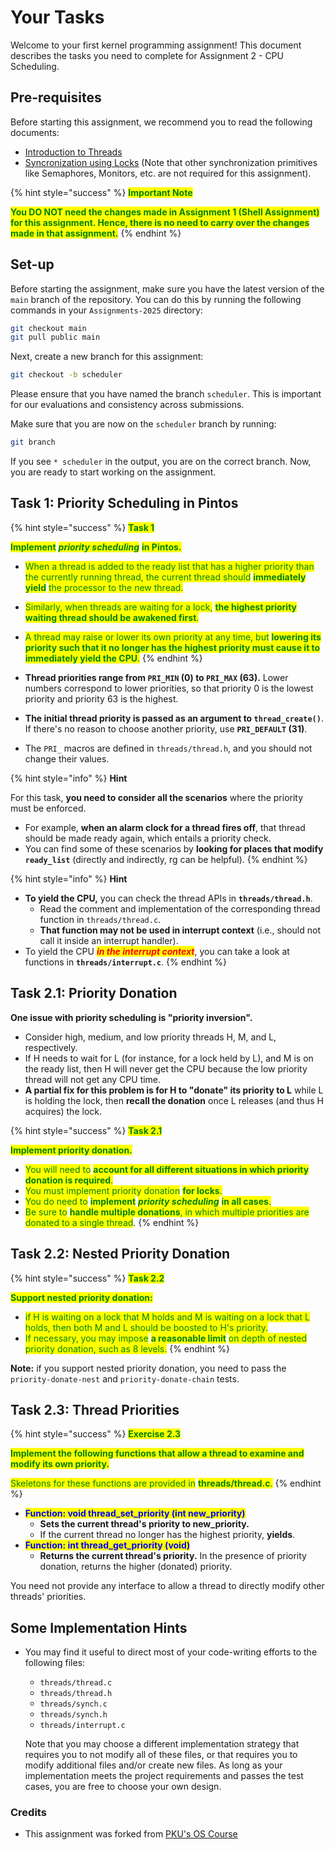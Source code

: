 # Your Tasks
Welcome to your first kernel programming assignment!
This document describes the tasks you need to complete for Assignment 2 - CPU Scheduling.

## Pre-requisites
Before starting this assignment, we recommend you to read the following documents:
* [Introduction to Threads](https://pkuflyingpig.gitbook.io/pintos/appendix/reference-guide/threads)
* [Syncronization using Locks](https://pkuflyingpig.gitbook.io/pintos/appendix/reference-guide/synchronization#locks) (Note that other synchronization primitives like Semaphores, Monitors, etc. are not required for this assignment).

{% hint style="success" %}
<mark style="color:green;">**Important Note**</mark>

<mark style="color:green;">**You DO NOT need the changes made in Assignment 1 (Shell Assignment) for this assignment.
Hence, there is no need to carry over the changes made in that assignment.**</mark>
{% endhint %}

## Set-up
Before starting the assignment, make sure you have the latest version of the `main` branch of the repository. You can do this by running the following commands in your `Assignments-2025` directory:

```bash
git checkout main
git pull public main
```

Next, create a new branch for this assignment:

```bash
git checkout -b scheduler
```

Please ensure that you have named the branch `scheduler`. This is important for our evaluations and consistency across submissions.

Make sure that you are now on the `scheduler` branch by running:

```bash
git branch
```

If you see `* scheduler` in the output, you are on the correct branch. Now, you are ready to start working on the assignment.

## Task 1: Priority Scheduling in Pintos


{% hint style="success" %}
<mark style="color:green;">**Task 1**</mark>

<mark style="color:green;">**Implement**</mark> _<mark style="color:green;">**priority scheduling**</mark>_ <mark style="color:green;">**in Pintos.**</mark>

* <mark style="color:green;">When a thread is added to the ready list that has a higher priority than the currently running thread, the current thread should</mark> <mark style="color:green;">**immediately yield**</mark> <mark style="color:green;">the processor to the new thread.</mark>
* <mark style="color:green;">Similarly, when threads are waiting for a lock,</mark> <mark style="color:green;">**the highest priority waiting thread should be awakened first**</mark><mark style="color:green;">.</mark>
* <mark style="color:green;">A thread may raise or lower its own priority at any time, but</mark> <mark style="color:green;">**lowering its priority such that it no longer has the highest priority must cause it to immediately yield the CPU**</mark><mark style="color:green;">.</mark>
{% endhint %}

* **Thread priorities range from `PRI_MIN` (0) to `PRI_MAX` (63).** Lower numbers correspond to lower priorities, so that priority 0 is the lowest priority and priority 63 is the highest.
* **The initial thread priority is passed as an argument to `thread_create()`**. If there's no reason to choose another priority, use **`PRI_DEFAULT` (31)**.
* The `PRI_` macros are defined in `threads/thread.h`, and you should not change their values.

{% hint style="info" %}
**Hint**

For this task, **you need to consider all the scenarios** where the priority must be enforced.

* For example, **when an alarm clock for a thread fires off**, that thread should be made ready again, which entails a priority check.
* You can find some of these scenarios by **looking for places that modify `ready_list`** (directly and indirectly, rg can be helpful).
{% endhint %}

{% hint style="info" %}
**Hint**

* **To yield the CPU,** you can check the thread APIs in **`threads/thread.h`**.
  * Read the comment and implementation of the corresponding thread function in `threads/thread.c`.
  * **That function may not be used in interrupt context** (i.e., should not call it inside an interrupt handler).
* To yield the CPU _<mark style="color:red;">**in the interrupt context**</mark>_, you can take a look at functions in **`threads/interrupt.c`**.
{% endhint %}


## Task 2.1: Priority Donation


**One issue with priority scheduling is "priority inversion".**

* Consider high, medium, and low priority threads H, M, and L, respectively.
* If H needs to wait for L (for instance, for a lock held by L), and M is on the ready list, then H will never get the CPU because the low priority thread will not get any CPU time.
* **A partial fix for this problem is for H to "donate" its priority to L** while L is holding the lock, then **recall the donation** once L releases (and thus H acquires) the lock.

{% hint style="success" %}
<mark style="color:green;">**Task 2.1**</mark>

<mark style="color:green;">**Implement priority donation.**</mark>

* <mark style="color:green;">You will need to</mark> <mark style="color:green;">**account for all different situations in which priority donation is required**</mark><mark style="color:green;">.</mark>
* <mark style="color:green;">You must implement priority donation</mark> <mark style="color:green;">**for locks**</mark><mark style="color:green;">.</mark>
* <mark style="color:green;">You do need to</mark> <mark style="color:green;">**implement**</mark> _<mark style="color:green;">**priority scheduling**</mark>_ <mark style="color:green;">**in all cases**</mark><mark style="color:green;">.</mark>
* <mark style="color:green;">Be sure to</mark> <mark style="color:green;">**handle multiple donations**</mark><mark style="color:green;">, in which multiple priorities are donated to a single thread</mark>.
{% endhint %}


## Task 2.2: Nested Priority Donation


{% hint style="success" %}
<mark style="color:green;">**Task 2.2**</mark>

<mark style="color:green;">**Support nested priority donation:**</mark>

* <mark style="color:green;">if H is waiting on a lock that M holds and M is waiting on a lock that L holds, then both M and L should be boosted to H's priority.</mark>
* <mark style="color:green;">If necessary, you may impose</mark> <mark style="color:green;">**a reasonable limit**</mark> <mark style="color:green;">on depth of nested priority donation, such as 8 levels.</mark>
{% endhint %}

**Note:** if you support nested priority donation, you need to pass the `priority-donate-nest` and `priority-donate-chain` tests.


## Task 2.3: Thread Priorities


{% hint style="success" %}
<mark style="color:green;">**Exercise 2.3**</mark>

<mark style="color:green;">**Implement the following functions that allow a thread to examine and modify its own priority.**</mark>

<mark style="color:green;">Skeletons for these functions are provided in</mark> <mark style="color:green;">**threads/thread.c**</mark><mark style="color:green;">.</mark>
{% endhint %}

* <mark style="color:blue;">**Function: void thread\_set\_priority (int new\_priority)**</mark>
  * **Sets the current thread's priority to new\_priority.**
  * If the current thread no longer has the highest priority, **yields**.
* <mark style="color:blue;">**Function: int thread\_get\_priority (void)**</mark>
  * **Returns the current thread's priority.** In the presence of priority donation, returns the higher (donated) priority.

You need not provide any interface to allow a thread to directly modify other threads' priorities.

## Some Implementation Hints

* You may find it useful to direct most of your code-writing efforts to the following files:
  * `threads/thread.c`
  * `threads/thread.h`
  * `threads/synch.c`
  * `threads/synch.h`
  * `threads/interrupt.c`

  Note that you may choose a different implementation strategy that requires you to not modify all of these files, or that requires you to modify additional files and/or create new files. As long as your implementation meets the project requirements and passes the test cases, you are free to choose your own design.

### Credits
- This assignment was forked from [PKU's OS Course](pkuflyingpig.gitbook.io/pintos)

